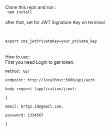 Clone this repo and run :
<br>
<code>
npm install
</code>
<br><br>
after that, set for JWT Signature Key on terminal

<br>
<code>
export cms_jwtPrivateKey=your_private_key
</code>
<br><br>
How to use:<br>
First you need Login to get token.<br>
<code>
Method: GET<br>
endpoint: http://localhost:5000/api/auth<br>
body request (application/json):<br>
{<br>
email: brtgz.id@gmail.com,<br>
password: 1234567<br>
}<br>
</code>
